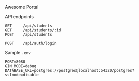 Awesome Portal

API endpoints
```
GET     /api/students
GET     /api/students/:id
POST    /api/students

POST    /api/auth/login
```

Sample `.env`
```
PORT=8080
GIN_MODE=debug
DATABASE_URL=postgres://postgres@localhost:54320/postgres?sslmode=disable
```